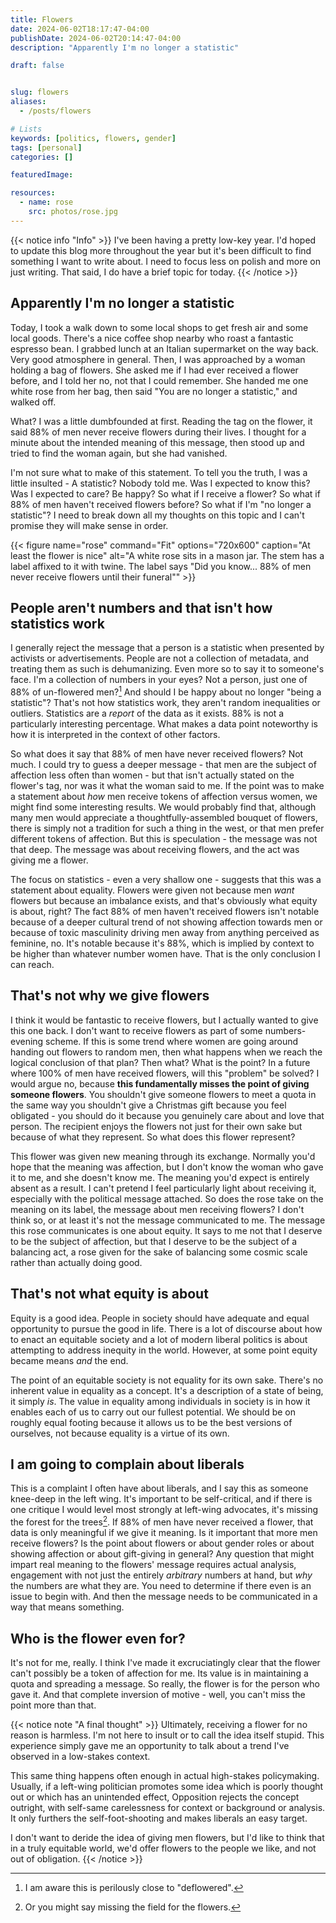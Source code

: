 ```yaml
---
title: Flowers
date: 2024-06-02T18:17:47-04:00
publishDate: 2024-06-02T20:14:47-04:00
description: "Apparently I'm no longer a statistic"

draft: false


slug: flowers
aliases:
  - /posts/flowers

# Lists
keywords: [politics, flowers, gender]
tags: [personal]
categories: []

featuredImage:

resources:
  - name: rose
    src: photos/rose.jpg
---
```

{{< notice info "Info" >}}
I've been having a pretty low-key year. I'd hoped to update this blog more throughout the year but it's been difficult to find something I want to write about. I need to focus less on polish and more on just writing. That said, I do have a brief topic for today.
{{< /notice >}}

## Apparently I'm no longer a statistic
Today, I took a walk down to some local shops to get fresh air and some local goods. There's a nice coffee shop nearby who roast a fantastic espresso bean. I grabbed lunch at an Italian supermarket on the way back. Very good atmosphere in general. Then, I was approached by a woman holding a bag of flowers. She asked me if I had ever received a flower before, and I told her no, not that I could remember. She handed me one white rose from her bag, then said "You are no longer a statistic," and walked off.

What? I was a little dumbfounded at first. Reading the tag on the flower, it said 88% of men never receive flowers during their lives. I thought for a minute about the intended meaning of this message, then stood up and tried to find the woman again, but she had vanished.

I'm not sure what to make of this statement. To tell you the truth, I was a little insulted - A statistic? Nobody told me. Was I expected to know this? Was I expected to care? Be happy? So what if I receive a flower? So what if 88% of men haven't received flowers before? So what if I'm "no longer a statistic"? I need to break down all my thoughts on this topic and I can't promise they will make sense in order.

{{< figure name="rose" command="Fit" options="720x600" caption="At least the flower is nice" alt="A white rose sits in a mason jar. The stem has a label affixed to it with twine. The label says \"Did you know... 88% of men never receive flowers until their funeral\"" >}}

## People aren't numbers and that isn't how statistics work
I generally reject the message that a person is a statistic when presented by activists or advertisements. People are not a collection of metadata, and treating them as such is dehumanizing. Even more so to say it to someone's face. I'm a collection of numbers in your eyes? Not a person, just one of 88% of un-flowered men?[^1] And should I be happy about no longer "being a statistic"? That's not how statistics work, they aren't random inequalities or outliers. Statistics are a _report_ of the data as it exists. 88% is not a particularly interesting percentage. What makes a data point noteworthy is how it is interpreted in the context of other factors.

So what does it say that 88% of men have never received flowers? Not much. I could try to guess a deeper message - that men are the subject of affection less often than women - but that isn't actually stated on the flower's tag, nor was it what the woman said to me. If the point was to make a statement about _how_ men receive tokens of affection versus women, we might find some interesting results. We would probably find that, although many men would appreciate a thoughtfully-assembled bouquet of flowers, there is simply not a tradition for such a thing in the west, or that men prefer different tokens of affection. But this is speculation - the message was not that deep. The message was about receiving flowers, and the act was giving me a flower.

The focus on statistics - even a very shallow one - suggests that this was a statement about equality. Flowers were given not because men _want_ flowers but because an imbalance exists, and that's obviously what equity is about, right? The fact 88% of men haven't received flowers isn't notable because of a deeper cultural trend of not showing affection towards men or because of toxic masculinity driving men away from anything perceived as feminine, no. It's notable because it's 88%, which is implied by context to be higher than whatever number women have. That is the only conclusion I can reach.

## That's not why we give flowers
I think it would be fantastic to receive flowers, but I actually wanted to give this one back. I don't want to receive flowers as part of some numbers-evening scheme. If this is some trend where women are going around handing out flowers to random men, then what happens when we reach the logical conclusion of that plan? Then what? What is the point? In a future where 100% of men have received flowers, will this "problem" be solved? I would argue no, because **this fundamentally misses the point of giving someone flowers**. You shouldn't give someone flowers to meet a quota in the same way you shouldn't give a Christmas gift because you feel obligated - you should do it because you genuinely care about and love that person. The recipient enjoys the flowers not just for their own sake but because of what they represent. So what does this flower represent?

This flower was given new meaning through its exchange. Normally you'd hope that the meaning was affection, but I don't know the woman who gave it to me, and she doesn't know me. The meaning you'd expect is entirely absent as a result. I can't pretend I feel particularly light about receiving it, especially with the political message attached. So does the rose take on the meaning on its label, the message about men receiving flowers? I don't think so, or at least it's not the message communicated to me. The message this rose communicates is one about equity. It says to me not that I deserve to be the subject of affection, but that I deserve to be the subject of a balancing act, a rose given for the sake of balancing some cosmic scale rather than actually doing good.

## That's not what equity is about
Equity is a good idea. People in society should have adequate and equal opportunity to pursue the good in life. There is a lot of discourse about how to enact an equitable society and a lot of modern liberal politics is about attempting to address inequity in the world. However, at some point equity became means _and_ the end.

The point of an equitable society is not equality for its own sake. There's no inherent value in equality as a concept. It's a description of a state of being, it simply _is_. The value in equality among individuals in society is in how it enables each of us to carry out our fullest potential. We should be on roughly equal footing because it allows us to be the best versions of ourselves, not because equality is a virtue of its own.

## I am going to complain about liberals
This is a complaint I often have about liberals, and I say this as someone knee-deep in the left wing. It's important to be self-critical, and if there is one critique I would level most strongly at left-wing advocates, it's missing the forest for the trees[^2]. If 88% of men have never received a flower, that data is only meaningful if we give it meaning. Is it important that more men receive flowers? Is the point about flowers or about gender roles or about showing affection or about gift-giving in general? Any question that might impart real meaning to the flowers' message requires actual analysis, engagement with not just the entirely _arbitrary_ numbers at hand, but _why_ the numbers are what they are. You need to determine if there even is an issue to begin with. And then the message needs to be communicated in a way that means something.

## Who is the flower even for?
It's not for me, really. I think I've made it excruciatingly clear that the flower can't possibly be a token of affection for me. Its value is in maintaining a quota and spreading a message. So really, the flower is for the person who gave it. And that complete inversion of motive - well, you can't miss the point more than that.

{{< notice note "A final thought" >}}
Ultimately, receiving a flower for no reason is harmless. I'm not here to insult or to call the idea itself stupid. This experience simply gave me an opportunity to talk about a trend I've observed in a low-stakes context.

This same thing happens often enough in actual high-stakes policymaking. Usually, if a left-wing politician promotes some idea which is poorly thought out or which has an unintended effect, Opposition rejects the concept outright, with self-same carelessness for context or background or analysis. It only furthers the self-foot-shooting and makes liberals an easy target.

I don't want to deride the idea of giving men flowers, but I'd like to think that in a truly equitable world, we'd offer flowers to the people we like, and not out of obligation.
{{< /notice >}}



[^1]: I am aware this is perilously close to "deflowered".
[^2]: Or you might say missing the field for the flowers.